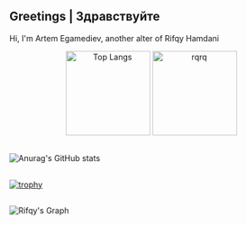 ## Greetings | Здравствуйте
Hi, I'm Artem Egamediev, another alter of Rifqy Hamdani


<p align="center" style="width: 100%;">
  <img src="https://github-readme-stats.vercel.app/api/top-langs/?username=artemmakarovin&layout=compact&langs_count=10&theme=gruvbox&hide_border=true&size_weight=0.5&count_weight=0.5&hide=yacc,makefile,ragel,c,cplusplus,hack" alt="Top Langs" style="height: 150px"  />
  <img src="https://github-readme-streak-stats.herokuapp.com/?user=artemmakarovin&theme=gruvbox&hide_border=true" alt="rqrq" style="height: 150px" />  
</p>

##
![Anurag's GitHub stats](https://github-readme-stats.vercel.app/api?username=rifrifqyqy&show_icons=true&theme=gruvbox&include_all_commits=true)

##
  [![trophy](https://github-profile-trophy.vercel.app/?username=artemmakarovin&rank=SECRET,SSS,SS,S,AAA,AA,A,B&theme=artemmakarovin&no-frame=true)](https://github.com/ryo-ma/github-profile-trophy)

##
![Rifqy's Graph](https://github-readme-activity-graph.vercel.app/graph?username=rifrifqyqy&custom_title=Liluo%20GitHub%20Activity%20Graph&theme=gruvbox&area=true)



